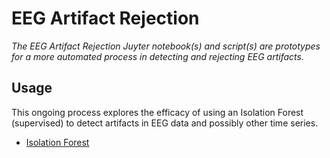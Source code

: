 # EEG Artifact Rejection

*The EEG Artifact Rejection Juyter notebook(s) and script(s) are prototypes for a more automated process in detecting and rejecting EEG artifacts.*

## Usage

This ongoing process explores the efficacy of using an Isolation Forest (supervised) to detect artifacts in EEG data and possibly other time series.
  - [Isolation Forest](https://cs.nju.edu.cn/zhouzh/zhouzh.files/publication/icdm08b.pdf)
  
